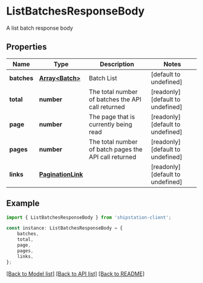 # ListBatchesResponseBody

A list batch response body

## Properties

Name | Type | Description | Notes
------------ | ------------- | ------------- | -------------
**batches** | [**Array&lt;Batch&gt;**](Batch.md) | Batch List | [default to undefined]
**total** | **number** | The total number of batches the API call returned | [readonly] [default to undefined]
**page** | **number** | The page that is currently being read | [readonly] [default to undefined]
**pages** | **number** | The total number of batch pages the API call returned | [readonly] [default to undefined]
**links** | [**PaginationLink**](PaginationLink.md) |  | [readonly] [default to undefined]

## Example

```typescript
import { ListBatchesResponseBody } from 'shipstation-client';

const instance: ListBatchesResponseBody = {
    batches,
    total,
    page,
    pages,
    links,
};
```

[[Back to Model list]](../README.md#documentation-for-models) [[Back to API list]](../README.md#documentation-for-api-endpoints) [[Back to README]](../README.md)
